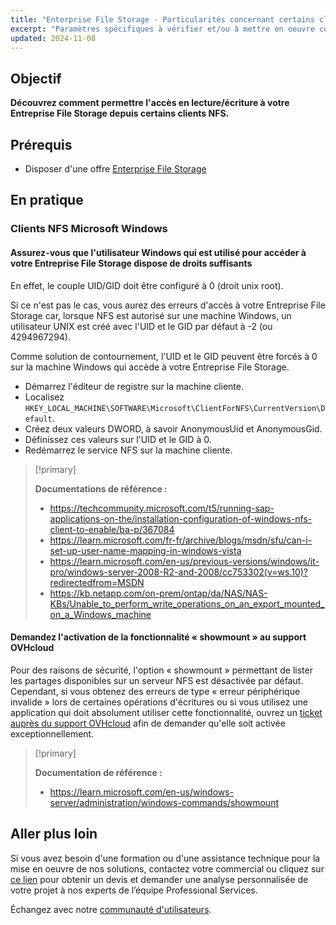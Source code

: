 ```yaml
---
title: "Enterprise File Storage - Particularités concernant certains clients NFS"
excerpt: "Paramètres spécifiques à vérifier et/ou à mettre en oeuvre concernant l'offre Enterprise File Storage"
updated: 2024-11-08
---
```


## Objectif

**Découvrez comment permettre l'accès en lecture/écriture à votre Entreprise File Storage depuis certains clients NFS.**

## Prérequis

- Disposer d'une offre [Enterprise File Storage](/links/storage/enterprise-file-storage)

## En pratique

### Clients NFS Microsoft Windows

#### Assurez-vous que l'utilisateur Windows qui est utilisé pour accéder à votre Entreprise File Storage dispose de droits suffisants

En effet, le couple UID/GID doit être configuré à 0 (droit unix root).

Si ce n'est pas le cas, vous aurez des erreurs d'accès à votre Entreprise File Storage car, lorsque NFS est autorisé sur une machine Windows, un utilisateur UNIX est créé avec l'UID et le GID par défaut à -2 (ou 4294967294).

Comme solution de contournement, l'UID et le GID peuvent être forcés à 0 sur la machine Windows qui accède à votre Entreprise File Storage.

- Démarrez l'éditeur de registre sur la machine cliente.
- Localisez `HKEY_LOCAL_MACHINE\SOFTWARE\Microsoft\ClientForNFS\CurrentVersion\Default`.
- Créez deux valeurs DWORD, à savoir AnonymousUid et AnonymousGid.
- Définissez ces valeurs sur l'UID et le GID à 0.
- Redémarrez le service NFS sur la machine cliente.

> [!primary]
>
> **Documentations de référence :**
>
> - <https://techcommunity.microsoft.com/t5/running-sap-applications-on-the/installation-configuration-of-windows-nfs-client-to-enable/ba-p/367084>
> - <https://learn.microsoft.com/fr-fr/archive/blogs/msdn/sfu/can-i-set-up-user-name-mapping-in-windows-vista>
> - <https://learn.microsoft.com/en-us/previous-versions/windows/it-pro/windows-server-2008-R2-and-2008/cc753302(v=ws.10)?redirectedfrom=MSDN>
> - <https://kb.netapp.com/on-prem/ontap/da/NAS/NAS-KBs/Unable_to_perform_write_operations_on_an_export_mounted_on_a_Windows_machine>



#### Demandez l'activation de la fonctionnalité « showmount » au support OVHcloud

Pour des raisons de sécurité, l'option « showmount » permettant de lister les partages disponibles sur un serveur NFS est désactivée par défaut.
Cependant, si vous obtenez des erreurs de type « erreur périphérique invalide » lors de certaines opérations d'écritures ou si vous utilisez une application qui doit absolument utiliser cette fonctionnalité, ouvrez un [ticket auprès du support OVHcloud](https://help.ovhcloud.com/csm?id=csm_get_help) afin de demander qu'elle soit activée exceptionnellement.

> [!primary]
>
> **Documentation de référence :**
>
> - <https://learn.microsoft.com/en-us/windows-server/administration/windows-commands/showmount>



## Aller plus loin

Si vous avez besoin d'une formation ou d'une assistance technique pour la mise en oeuvre de nos solutions, contactez votre commercial ou cliquez sur [ce lien](/links/professional-services) pour obtenir un devis et demander une analyse personnalisée de votre projet à nos experts de l’équipe Professional Services.

Échangez avec notre [communauté d'utilisateurs](/links/community).
